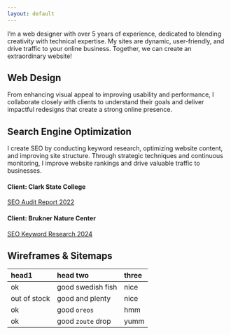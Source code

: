 ```yaml
---
layout: default
---
```


I’m a web designer with over 5 years of
experience, dedicated to blending
creativity with technical expertise. My sites are dynamic, user-friendly, and drive traffic to your online business. Together, we
can create an extraordinary website!


## Web Design

From enhancing visual appeal to improving usability and performance, I collaborate closely with clients to understand their goals and deliver impactful redesigns that create a strong online presence.

## Search Engine Optimization

I create SEO by conducting keyword research, optimizing website content, and improving site structure. Through strategic techniques and continuous monitoring, I improve website rankings and drive valuable traffic to businesses.

#### Client: Clark State College
[SEO Audit Report 2022](./another-page.html)

#### Client: Brukner Nature Center
[SEO Keyword Research 2024](./another-page.html)

## Wireframes & Sitemaps



| head1        | head two          | three |
|:-------------|:------------------|:------|
| ok           | good swedish fish | nice  |
| out of stock | good and plenty   | nice  |
| ok           | good `oreos`      | hmm   |
| ok           | good `zoute` drop | yumm  |









